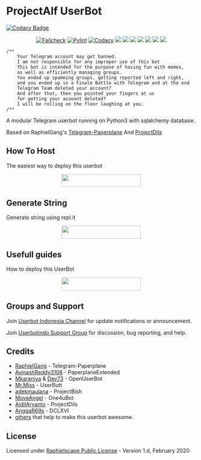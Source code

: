 # ProjectAlf UserBot

[![Codacy Badge](https://api.codacy.com/project/badge/Grade/7e84073e440a469f9cc71f0ff60b84e1)](https://app.codacy.com/manual/alfianandaa/ProjectAlf?utm_source=github.com&utm_medium=referral&utm_content=alfianandaa/ProjectAlf&utm_campaign=Badge_Grade_Settings)

<p align="center">
    <a href="https://github.com/alfianandaa/ProjectAlf/actions?query=workflow%3AFailCheck" > <img src="https://img.shields.io/github/workflow/status/alfianandaa/ProjectAlf/FailCheck/master?style=for-the-badge&logo=github-actions&logoColor=green" alt="Failcheck" /></a>
    <a href="https://github.com/alfianandaa/ProjectAlf/actions?query=workflow%3Apylint"> <img src="https://img.shields.io/github/workflow/status/alfianandaa/ProjectAlf/pylint/master?label=pylint&style=for-the-badge&logo=github-actions&logoColor=green" alt="Pylint" /></a>
    <a href="https://app.codacy.com/manual/alfianandaa/ProjectAlf/dashboard"> <img src="https://img.shields.io/codacy/grade/d99520cc4e734e45ab567c1de1dfd062?color=brightgreen&logo=codacy&logoColor=green&style=for-the-badge" alt="Codacy" /></a>
    <a href="https://github.com/alfianandaa/ProjectAlf"> <img src="https://img.shields.io/github/repo-size/alfianandaa/ProjectAlf?color=brightgreen&logo=github&logoColor=green&style=for-the-badge" /></a>
    <a href="https://github.com/alfianandaa/ProjectAlf/commits/master"> <img src="https://img.shields.io/github/last-commit/alfianandaa/ProjectAlf?color=brightgreen&logo=github&logoColor=green&style=for-the-badge" /></a>
    <a href="https://github.com/alfianandaa/ProjectAlf/issues"> <img src="https://img.shields.io/github/issues/alfianandaa/ProjectAlf?color=brightgreen&logo=github&logoColor=green&style=for-the-badge" /></a>
    <a href="https://github.com/alfianandaa/ProjectAlf/network/members"> <img src="https://img.shields.io/github/forks/alfianandaa/ProjectAlf?color=brightgreen&logo=github&logoColor=green&style=for-the-badge" /></a>
    <a href="https://hub.docker.com/r/alfianandaa/alf"> <img src="https://img.shields.io/docker/image-size/alfianandaa/alf/groovy?label=docker%20image%20size&logo=docker&style=for-the-badge" /></a>
    <a href="https://hub.docker.com/r/alfianandaa/alf/tags"> <img src="https://img.shields.io/docker/v/alfianandaa/alf/groovy?label=docker%20version&logo=docker&style=for-the-badge" /></a>
    <a href="https://pypi.org/project/Telethon/"> <img src="https://img.shields.io/pypi/v/telethon?color=brightgreen&label=telethon&logo=python&logoColor=green&style=for-the-badge" /></a>
</p>

```
/**
    Your Telegram account may get banned.
    I am not responsible for any improper use of this bot
    This bot is intended for the purpose of having fun with memes,
    as well as efficiently managing groups.
    You ended up spamming groups, getting reported left and right,
    and you ended up in a Finale Battle with Telegram and at the end
    Telegram Team deleted your account?
    And after that, then you pointed your fingers at us
    for getting your acoount deleted?
    I will be rolling on the floor laughing at you.
/**
```

A modular Telegram userbot running on Python3 with sqlalchemy database.

Based on RaphielGang's [Telegram-Paperplane](https://github.com/RaphielGang/Telegram-Paperplane) And [ProjectDils](https://github.com/aidilaryanto/ProjectDils)

## How To Host
The easiest way to deploy this userbot
<p align="center"><a href="https://heroku.com/deploy?template=https://github.com/alfianandaa/ProjectAlf/tree/master"> <img src="https://img.shields.io/badge/Deploy%20To%20Heroku-blueviolet?style=for-the-badge&logo=heroku" width="210" height="34.45"/></a></p>

## Generate String
Generate string using repl.it
<p align="center"><a href="https://string.projectalf.repl.run/"> <img src="https://img.shields.io/badge/Generate%20Session-lightgrey?style=for-the-badge&logo=repl.it" width="210" height="34.45"/></a></p>

## Usefull guides
How to deploy this UserBot
<p align="center"><a href="https://telegra.ph/Host-a-Telegram-Userbot-05-07"> <img src="https://img.shields.io/badge/how%20to%20deploy-important?style=for-the-badge&logo=github" width="210" height="34.45"/></a></p>

## Groups and Support
Join [Userbot Indonesia Channel](https://t.me/userbotindocloud) for update notifications or announcement.

Join [Userbotindo Support Group](https://t.me/userbotindo) for discussion, bug reporting, and help.

## Credits
*   [RaphielGang](https://github.com/RaphielGang) - Telegram-Paperplane
*   [AvinashReddy3108](https://github.com/AvinashReddy3108) - PaperplaneExtended
*   [Mkaraniya](https://github.com/mkaraniya) & [Dev73](https://github.com/Devp73) - OpenUserBot
*   [Mr.Miss](https://github.com/keselekpermen69) - UserButt
*   [adekmaulana](https://github.com/adekmaulana) - ProjectBish
*   [MoveAngel](https://github.com/MoveAngel) - One4uBot
*   [AidilAryanto](https://github.com/aidilaryanto) - ProjectDils 
*   [AnggaR69s](https://github.com/GengKapak/DCLXVI) - DCLXVI
*   [others](https://github.com/aidilaryanto/ProjectAlf/graphs/contributors) that help to make this userbot awesome.

## License
Licensed under [Raphielscape Public License](https://github.com/aidilaryanto/ProjectAlf/blob/master/LICENSE) - Version 1.d, February 2020
